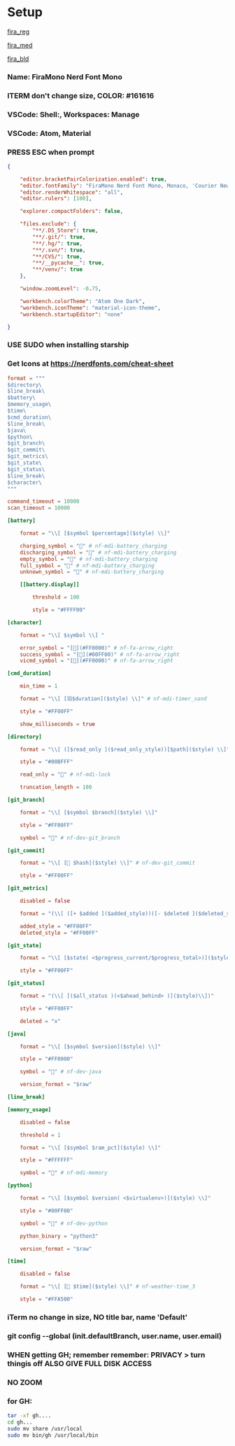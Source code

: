 # Setup

[fira_reg](https://raw.githubusercontent.com/gmbrianlaw/setup/main/fira_regular.otf)

[fira_med](https://raw.githubusercontent.com/gmbrianlaw/setup/main/fira_medium.otf)

[fira_bld](https://raw.githubusercontent.com/gmbrianlaw/setup/main/fira_bold.otf)

### Name: FiraMono Nerd Font Mono

### ITERM don't change size, COLOR: #161616

### VSCode: Shell:, Workspaces: Manage

### VSCode: Atom, Material
### PRESS ESC when prompt

```json
{

    "editor.bracketPairColorization.enabled": true,
    "editor.fontFamily": "FiraMono Nerd Font Mono, Monaco, 'Courier New', monospace",
    "editor.renderWhitespace": "all",
    "editor.rulers": [100],

    "explorer.compactFolders": false,

    "files.exclude": {
        "**/.DS_Store": true,
        "**/.git/": true,
        "**/.hg/": true,
        "**/.svn/": true,
        "**/CVS/": true,
        "**/__pycache__": true,
        "**/venv/": true
    },

    "window.zoomLevel": -0.75,

    "workbench.colorTheme": "Atom One Dark",
    "workbench.iconTheme": "material-icon-theme",
    "workbench.startupEditor": "none"

}
```

### USE SUDO when installing starship

### Get Icons at https://nerdfonts.com/cheat-sheet

```toml
format = """
$directory\
$line_break\
$battery\
$memory_usage\
$time\
$cmd_duration\
$line_break\
$java\
$python\
$git_branch\
$git_commit\
$git_metrics\
$git_state\
$git_status\
$line_break\
$character\
"""

command_timeout = 10000
scan_timeout = 10000

[battery]

    format = "\\[ [$symbol $percentage]($style) \\]"

    charging_symbol = "" # nf-mdi-battery_charging
    discharging_symbol = "" # nf-mdi-battery_charging
    empty_symbol = "" # nf-mdi-battery_charging
    full_symbol = "" # nf-mdi-battery_charging
    unknown_symbol = "" # nf-mdi-battery_charging

    [[battery.display]]

        threshold = 100

        style = "#FFFF00"

[character]

    format = "\\[ $symbol \\] "

    error_symbol = "[](#FF0000)" # nf-fa-arrow_right
    success_symbol = "[](#00FF00)" # nf-fa-arrow_right
    vicmd_symbol = "[](#FF0000)" # nf-fa-arrow_right

[cmd_duration]

    min_time = 1

    format = "\\[ [羽$duration]($style) \\]" # nf-mdi-timer_sand

    style = "#FF00FF"

    show_milliseconds = true

[directory]

    format = "\\[ ([$read_only ]($read_only_style))[$path]($style) \\]"

    style = "#00BFFF"

    read_only = "" # nf-mdi-lock

    truncation_length = 100

[git_branch]

    format = "\\[ [$symbol $branch]($style) \\]"

    style = "#FF00FF"

    symbol = "" # nf-dev-git_branch

[git_commit]

    format = "\\[ [ $hash]($style) \\]" # nf-dev-git_commit

    style = "#FF00FF"

[git_metrics]

    disabled = false

    format = "(\\[ ([+ $added ]($added_style))([- $deleted ]($deleted_style))\\])"

    added_style = "#FF00FF"
    deleted_style = "#FF00FF"

[git_state]

    format = "\\[ [$state( <$progress_current/$progress_total>)]($style) \\]"

    style = "#FF00FF"

[git_status]

    format = "(\\[ [($all_status )(<$ahead_behind> )]($style)\\])"

    style = "#FF00FF"

    deleted = "x"

[java]

    format = "\\[ [$symbol $version]($style) \\]"

    style = "#FF0000"

    symbol = "" # nf-dev-java

    version_format = "$raw"

[line_break]

[memory_usage]

    disabled = false

    threshold = 1

    format = "\\[ [$symbol $ram_pct]($style) \\]"

    style = "#FFFFFF"

    symbol = "" # nf-mdi-memory

[python]

    format = "\\[ [$symbol $version( <$virtualenv>)]($style) \\]"

    style = "#00FF00"

    symbol = "" # nf-dev-python

    python_binary = "python3"

    version_format = "$raw"

[time]

    disabled = false

    format = "\\[ [ $time]($style) \\]" # nf-weather-time_3

    style = "#FFA500"

```

### iTerm no change in size, NO title bar, name 'Default'

### git config --global (init.defaultBranch, user.name, user.email)

### WHEN getting GH; remember remember: PRIVACY > turn thingis off ALSO GIVE FULL DISK ACCESS

### NO ZOOM

### for GH:

```sh
tar -xf gh....
cd gh...
sudo mv share /usr/local
sudo mv bin/gh /usr/local/bin
```
